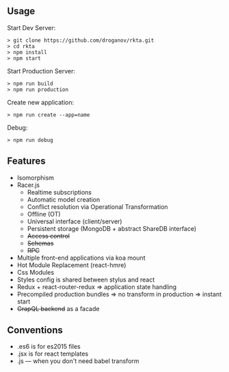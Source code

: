 ## Usage
Start Dev Server:
```
> git clone https://github.com/droganov/rkta.git
> cd rkta
> npm install
> npm start
```

Start Production Server:
```
> npm run build
> npm run production
```

Create new application:
```
> npm run create --app=name
```

Debug:
```
> npm run debug
```

## Features
- Isomorphism
- Racer.js
  - Realtime subscriptions
  - Automatic model creation
  - Conflict resolution via Operational Transformation
  - Offline (OT)
  - Universal interface (client/server)
  - Persistent storage (MongoDB + abstract ShareDB interface)
  - ~~Access control~~
  - ~~Schemas~~
  - ~~RPC~~
- Multiple front-end applications via koa mount
- Hot Module Replacement (react-hmre)
- Css Modules
- Styles config is shared between stylus and react
- Redux + react-router-redux => application state handling
- Precompiled production bundles => no transform in production => instant start
- ~~GrapQL backend~~ as a facade


## Conventions
- .es6 is for es2015 files
- .jsx is for react templates
- .js — when you don't need babel transform
